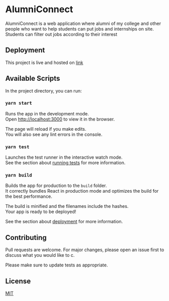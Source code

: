 # AlumniConnect

AlumniConnect is a web application where alumni of my college and other  people who want to help students can put jobs and internships on site.
Students can filter out jobs according to their interest

## Deployment

This project is live and hosted on [link](https://alumni-connect-ba161.web.app/)
## Available Scripts

In the project directory, you can run:

### `yarn start`

Runs the app in the development mode.<br />
Open [http://localhost:3000](http://localhost:3000) to view it in the browser.

The page will reload if you make edits.<br />
You will also see any lint errors in the console.

### `yarn test`

Launches the test runner in the interactive watch mode.<br />
See the section about [running tests](https://facebook.github.io/create-react-app/docs/running-tests) for more information.

### `yarn build`

Builds the app for production to the `build` folder.<br />
It correctly bundles React in production mode and optimizes the build for the best performance.

The build is minified and the filenames include the hashes.<br />
Your app is ready to be deployed!

See the section about [deployment](https://facebook.github.io/create-react-app/docs/deployment) for more information.


## Contributing
Pull requests are welcome. For major changes, please open an issue first to discuss what you would like to c.

Please make sure to update tests as appropriate.

## License
[MIT](https://choosealicense.com/licenses/mit/)

